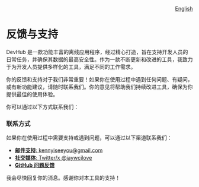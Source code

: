 <p align="right">
  <a href="./feedback.md">English</a>
</p>
<!--rehype:style=float: right; bottom: -36px; position: relative;-->

反馈与支持
===

DevHub 是一款功能丰富的离线应用程序，经过精心打造，旨在支持开发人员的日常任务，并确保其数据的最高安全性。作为一款不断更新和改进的工具，我致力于为开发人员提供多样化的工具，满足不同的工作需求。

你的反馈和支持对于我们非常重要！如果你在使用过程中遇到任何问题、有疑问，或有新功能建议，请随时联系我们。你的意见将帮助我们持续改进工具，确保为你提供最佳的使用体验。

你可以通过以下方式联系我们：

### 联系方式  

如果你在使用过程中需要支持或遇到问题，可以通过以下渠道联系我们：  

- [**邮件支持**: kennyiseeyou@gmail.com](mailto:kennyiseeyou@gmail.com)  
- [**社交媒体**: Twitter/x @jaywcjlove](https://twitter.com/jaywcjlove)  
- [**GitHub 问题反馈**](https://github.com/jaywcjlove/DevHub/issues/new/choose)  

我会尽快回复你的消息。感谢你对本工具的支持！